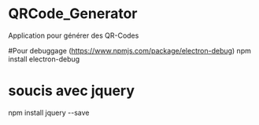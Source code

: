 # QRCode_Generator
Application pour générer des QR-Codes

#Pour debuggage (https://www.npmjs.com/package/electron-debug)
npm install electron-debug

# soucis avec jquery
npm install jquery --save
